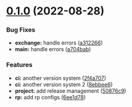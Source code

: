 # [0.1.0](https://github.com/shprota/eisen/compare/v1.0.0...v0.1.0) (2022-08-28)


### Bug Fixes

* **exchange:** handle errors ([a312266](https://github.com/shprota/eisen/commit/a312266106ec22151cbc29f2dfb7e38344e77a1a))
* **main:** handle errors ([a704bab](https://github.com/shprota/eisen/commit/a704bab6ce0817186b52267d9f09b19399dbb9dd))


### Features

* **ci:** another version system ([2f4a707](https://github.com/shprota/eisen/commit/2f4a7070bfbf5213ed008d58394b3720bd599805))
* **ci:** another version system 2 ([8ebbee6](https://github.com/shprota/eisen/commit/8ebbee60efe92663f9712cf2ac3f4c129932bc5e))
* **project:** add release management ([50876c9](https://github.com/shprota/eisen/commit/50876c9195ea3722006148d028d1b605bb4eac92))
* **rp:** add rp configs ([6ee1d78](https://github.com/shprota/eisen/commit/6ee1d784e72b439cd31e0c52d5b7dd925c546430))



